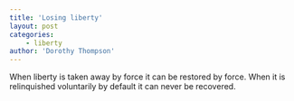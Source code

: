 ```yaml
---
title: 'Losing liberty'
layout: post
categories:
    - liberty
author: 'Dorothy Thompson'
---
```


When liberty is taken away by force it can be restored by force. When it is relinquished voluntarily by default it can never be recovered.